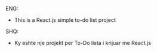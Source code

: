 ENG:

- This is a React.js simple to-do list project

SHQ:

- Ky eshte nje projekt per To-Do lista i krijuar me React.js 

